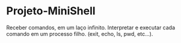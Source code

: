 # Projeto-MiniShell
Receber comandos, em um laço infinito. Interpretar e executar cada comando em um processo filho. (exit, echo, ls, pwd, etc...).
